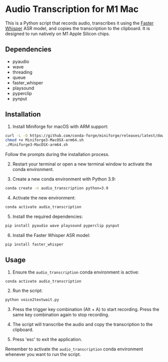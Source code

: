 # Audio Transcription for M1 Mac

This is a Python script that records audio, transcribes it using the [Faster Whisper](https://github.com/guillaumekln/faster-whisper) ASR model, and copies the transcription to the clipboard. It is designed to run natively on M1 Apple Silicon chips.

## Dependencies

- pyaudio
- wave
- threading
- queue
- faster_whisper
- playsound
- pyperclip
- pynput

## Installation

1. Install Miniforge for macOS with ARM support:

```bash
curl -L -O https://github.com/conda-forge/miniforge/releases/latest/download/Miniforge3-MacOSX-arm64.sh
chmod +x Miniforge3-MacOSX-arm64.sh
./Miniforge3-MacOSX-arm64.sh
```

Follow the prompts during the installation process.

2. Restart your terminal or open a new terminal window to activate the conda environment.

3. Create a new conda environment with Python 3.9:

```bash
conda create -n audio_transcription python=3.9
```

4. Activate the new environment:

```bash
conda activate audio_transcription
```

5. Install the required dependencies:

```bash
pip install pyaudio wave playsound pyperclip pynput
```

6. Install the Faster Whisper ASR model:

```bash
pip install faster_whisper
```

## Usage

1. Ensure the `audio_transcription` conda environment is active:

```bash
conda activate audio_transcription
```

2. Run the script:

```bash
python voice2textwait.py
```

3. Press the trigger key combination (Alt + A) to start recording. Press the same key combination again to stop recording.

4. The script will transcribe the audio and copy the transcription to the clipboard.

5. Press 'esc' to exit the application.

Remember to activate the `audio_transcription` conda environment whenever you want to run the script.
